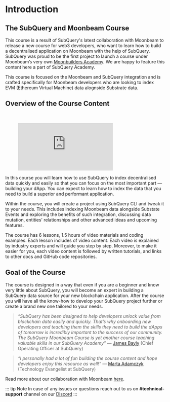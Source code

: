 # Introduction

## The SubQuery and Moonbeam Course

This course is a result of SubQuery's latest collaboration with Moonbeam to release a new course for web3 developers, who want to learn how to build a decentralised application on Moonbeam with the help of SubQuery. SubQuery was proud to be the first project to launch a course under Moonbeam’s very own [Moonbuilders Academy](https://academy.moonbeam.network/). We are happy to feature this content here a part of SubQuery Academy.

This course is focused on the Moonbeam and SubQuery integration and is crafted specifically for Moonbeam developers who are looking to index EVM (Ethereum Virtual Machine) data alognside Substrate data.

## Overview of the Course Content

<br/>
<figure class="video_container">
  <iframe src="https://www.youtube.com/embed/v3pdOM3EOOo" frameborder="0" allowfullscreen="true"></iframe>
</figure>

In this course you will learn how to use SubQuery to index decentralised data quickly and easily so that you can focus on the most important part — building your dApp. You can expect to learn how to index the data that you need to build a superior and performant application.

Within the course, you will create a project using SubQuery CLI and tweak it to your needs. This includes indexing Moonbeam data alongside Substate Events and exploring the benefits of such integration, discussing data mutation, entities’ relationships and other advanced ideas and upcoming features.

The course has 6 lessons, 1.5 hours of video materials and coding examples. Each lesson includes of video content. Each video is explained by industry experts and will guide you step by step. Moreover, to make it easier for you, each video content is followed by written tutorials, and links to other docs and GitHub code repositories.

## Goal of the Course

The course is designed in a way that even if you are a beginner and know very little about SubQuery, you will become an expert in building a SubQuery data source for your new blockchain application. After the course you will have all the know-how to develop your SubQuery project further or create a brand new one tailored to your needs.

> _“SubQuery has been designed to help developers unlock value from blockchain data easily and quickly. That’s why onboarding new developers and teaching them the skills they need to build the dApps of tomorrow is incredibly important to the success of our community. The SubQuery Moonbeam Course is yet another course teaching valuable skills in our SubQuery Academy”_ — [James Bayly](https://twitter.com/jamesabayly) (Chief Operating Officer at SubQuery)

> _“I personally had a lot of fun building the course content and hope developers enjoy this resource as well!“_ — [Marta Adamczyk](https://twitter.com/madamczyk0) (Technology Evangelist at SubQuery)

Read more about our collaboration with Moonbeam [here](https://subquery.medium.com/subquery-collaborates-with-moonbeam-on-data-indexing-course-56848475e02).

::: tip Note
In case of any issues or questions reach out to us on **#technical-support** channel on our [Discord](https://discord.com/invite/subquery)
:::
